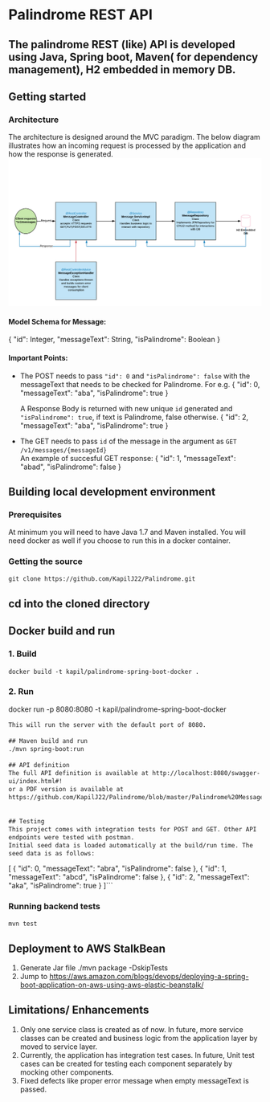 # Palindrome REST API
The palindrome REST (like) API is developed using Java, Spring boot, Maven( for dependency management), H2 embedded in memory DB.  
---

## Getting started

### Architecture
The architecture is designed around the MVC paradigm. The below diagram illustrates how an incoming request is processed
by the application and how the response is generated.
![alt text](https://github.com/KapilJ22/Palindrome/blob/master/Palindrome%20Message%20API.png)

#### Model Schema for Message:

{
  "id": Integer,
  "messageText": String,
  "isPalindrome": Boolean
}

#### Important Points:

- The POST needs to pass `"id": 0` and `"isPalindrome": false` with the messageText that needs to be checked for Palindrome.
For e.g. 
{
  "id": 0,
  "messageText": "aba",
  "isPalindrome": true
}
   
   A Response Body is returned with new unique `id` generated and `"isPalindrome": true`, if text is Palindrome, false otherwise.
{
  "id": 2,
  "messageText": "aba",
  "isPalindrome": true
}

- The GET needs to pass `id` of the message in the argument as `GET /v1/messages/{messageId}`  
An example of succesful GET response:
{
  "id": 1,
  "messageText": "abad",
  "isPalindrome": false
}

## Building local development environment
### Prerequisites
At minimum you will need to have Java 1.7 and Maven installed. You will need docker as well if you choose to run this in a docker container.

### Getting the source
```
git clone https://github.com/KapilJ22/Palindrome.git
```

## cd into the cloned directory

## Docker build and run
### 1. Build
```
docker build -t kapil/palindrome-spring-boot-docker .

```

### 2. Run

 docker run -p 8080:8080 -t kapil/palindrome-spring-boot-docker


```
This will run the server with the default port of 8080.

## Maven build and run
./mvn spring-boot:run

## API definition
The full API definition is available at http://localhost:8080/swagger-ui/index.html#!
or a PDF version is available at  https://github.com/KapilJ22/Palindrome/blob/master/Palindrome%20Message%20API%20specifications%202.pdf


## Testing
This project comes with integration tests for POST and GET. Other API endpoints were tested with postman. 
Initial seed data is loaded automatically at the build/run time. The seed data is as follows:
```
[
  {
    "id": 0,
    "messageText": "abra",
    "isPalindrome": false
  },
  {
    "id": 1,
    "messageText": "abcd",
    "isPalindrome": false
  },
  {
    "id": 2,
    "messageText": "aka",
    "isPalindrome": true
  }
]```

### Running backend tests
```
mvn test
```


## Deployment to AWS StalkBean
1. Generate Jar file 
    ./mvn package -DskipTests 
2. Jump to https://aws.amazon.com/blogs/devops/deploying-a-spring-boot-application-on-aws-using-aws-elastic-beanstalk/


## Limitations/ Enhancements
1. Only one service class is created as of now. In future, more service classes can be created and  business logic from the application layer by moved to service layer.
2. Currently, the application has integration test cases. In future, Unit test cases can be created for testing each component separately by mocking other components.
3. Fixed defects like proper error message when empty messageText is passed.
